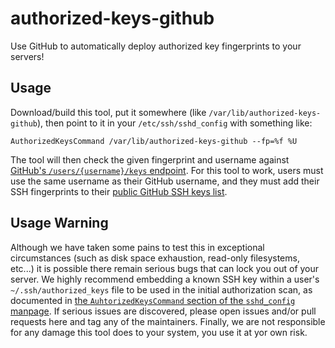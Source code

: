 # authorized-keys-github
Use GitHub to automatically deploy authorized key fingerprints to your servers!

## Usage

Download/build this tool, put it somewhere (like `/var/lib/authorized-keys-github`), then point to it in your `/etc/ssh/sshd_config` with something like:
```
AuthorizedKeysCommand /var/lib/authorized-keys-github --fp=%f %U
```

The tool will then check the given fingerprint and username against [GitHub's `/users/{username}/keys` endpoint](https://docs.github.com/en/rest/users/keys#list-public-keys-for-a-user).
For this tool to work, users must use the same username as their GitHub username, and they must add their SSH fingerprints to their [public GitHub SSH keys list](https://github.com/settings/keys).

## Usage Warning

Although we have taken some pains to test this in exceptional circumstances (such as disk space exhaustion, read-only filesystems, etc...) it is possible there remain serious bugs that can lock you out of your server.
We highly recommend embedding a known SSH key within a user's `~/.ssh/authorized_keys` file to be used in the initial authorization scan, as documented in [the `AuhtorizedKeysCommand` section of the `sshd_config` manpage](https://man.openbsd.org/sshd_config#AuthorizedKeysCommand).
If serious issues are discovered, please open issues and/or pull requests here and tag any of the maintainers.
Finally, we are not responsible for any damage this tool does to your system, you use it at yor own risk.

